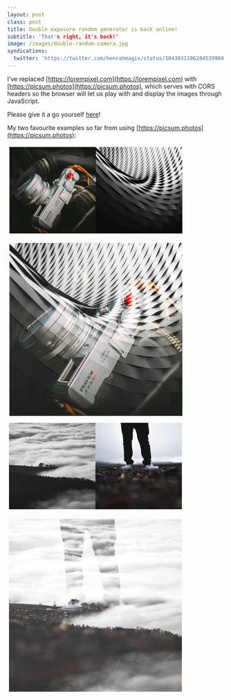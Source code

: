 ```yaml
---
layout: post
class: post
title: Double exposure random generator is back online!
subtitle: 'That's right, it's back!'
image: /images/double-random-camera.jpg
syndications:
  twitter: 'https://twitter.com/henrahmagix/status/1043831106284539904'
---
```


I've replaced [https://lorempixel.com](https://lorempixel.com) with [https://picsum.photos](https://picsum.photos), which serves with CORS headers so the browser will let us play with and display the images through JavaScript.

Please give it a go yourself [here](/doubles/random)!

My two favourite examples so far from using [https://picsum.photos](https://picsum.photos):

![randomly generated double exposure of a camera and architectural photo](/images/double-random-camera.jpg)
![randomly generated double exposure of clouds over a hill and someone's legs](/images/double-random-landscape-legs.jpg)
